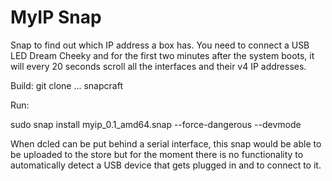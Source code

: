 # MyIP Snap

Snap to find out which IP address a box has. You need to connect a USB LED Dream Cheeky and for the first two minutes after the system boots, it will every 20 seconds scroll all the interfaces and their v4 IP addresses.

Build:
git clone ...
snapcraft

Run:

sudo snap install myip_0.1_amd64.snap --force-dangerous --devmode

When dcled can be put behind a serial interface, this snap would be able to be uploaded to the store but for the moment there is no functionality to automatically detect a USB device that gets plugged in and to connect to it.
